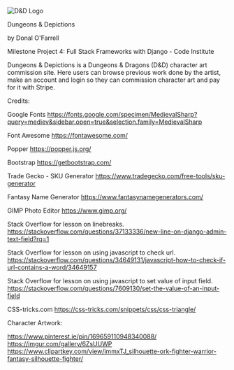 ![D&D Logo](https://i.pinimg.com/originals/58/f8/5d/58f85dba72c1a344a9da2da92cff6026.jpg)

Dungeons & Depictions

by Donal O'Farrell

Milestone Project 4: Full Stack Frameworks with Django - Code Institute

Dungeons & Depictions is a Dungeons & Dragons (D&D) character art commission site. Here users can browse previous work done by the artist, make an account and login so they can commission character art and pay for it with Stripe.

Credits:

Google Fonts
https://fonts.google.com/specimen/MedievalSharp?query=mediev&sidebar.open=true&selection.family=MedievalSharp

Font Awesome
https://fontawesome.com/

Popper
https://popper.js.org/

Bootstrap
https://getbootstrap.com/

Trade Gecko - SKU Generator
https://www.tradegecko.com/free-tools/sku-generator

Fantasy Name Generator
https://www.fantasynamegenerators.com/

GIMP Photo Editor
https://www.gimp.org/

Stack Overflow for lesson on linebreaks.
https://stackoverflow.com/questions/37133336/new-line-on-django-admin-text-field?rq=1

Stack Overflow for lesson on using javascript to check url.
https://stackoverflow.com/questions/34649131/javascript-how-to-check-if-url-contains-a-word/34649157

Stack Overflow for lesson on using javascript to set value of input field.
https://stackoverflow.com/questions/7609130/set-the-value-of-an-input-field

CSS-tricks.com
https://css-tricks.com/snippets/css/css-triangle/


Character Artwork:

https://www.pinterest.ie/pin/169659110948340088/
https://imgur.com/gallery/6ZsUUWP
https://www.clipartkey.com/view/immxTJ_silhouette-ork-fighter-warrior-fantasy-silhouette-fighter/
